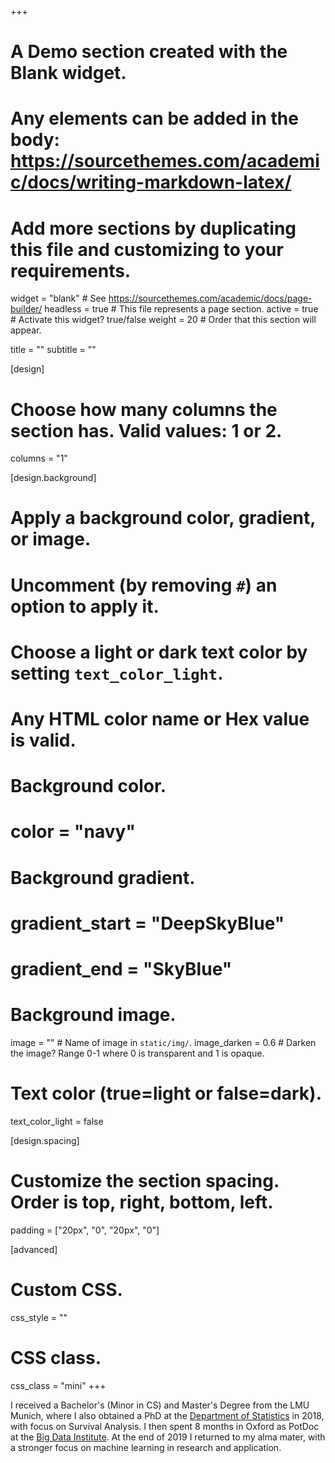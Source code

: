 +++
# A Demo section created with the Blank widget.
# Any elements can be added in the body: https://sourcethemes.com/academic/docs/writing-markdown-latex/
# Add more sections by duplicating this file and customizing to your requirements.

widget = "blank"  # See https://sourcethemes.com/academic/docs/page-builder/
headless = true  # This file represents a page section.
active = true # Activate this widget? true/false
weight = 20  # Order that this section will appear.

title = ""
subtitle = ""

[design]
  # Choose how many columns the section has. Valid values: 1 or 2.
  columns = "1"

[design.background]
  # Apply a background color, gradient, or image.
  #   Uncomment (by removing `#`) an option to apply it.
  #   Choose a light or dark text color by setting `text_color_light`.
  #   Any HTML color name or Hex value is valid.

  # Background color.
  # color = "navy"

  # Background gradient.
  # gradient_start = "DeepSkyBlue"
  # gradient_end = "SkyBlue"

  # Background image.
  image = ""  # Name of image in `static/img/`.
  image_darken = 0.6  # Darken the image? Range 0-1 where 0 is transparent and 1 is opaque.

  # Text color (true=light or false=dark).
  text_color_light = false

[design.spacing]
  # Customize the section spacing. Order is top, right, bottom, left.
  padding = ["20px", "0", "20px", "0"]

[advanced]
 # Custom CSS.
 css_style = ""

 # CSS class.
 css_class = "mini"
+++




I received a Bachelor's (Minor in CS) and Master's Degree from the LMU Munich, where I also obtained a PhD at the [Department of Statistics](https://www.en.statistik.uni-muenchen.de/index.html) in 2018, with focus on Survival Analysis. I then spent 8 months in Oxford as PotDoc at the [Big Data Institute](https://www.bdi.ox.ac.uk/). At the end of 2019 I returned to my alma mater, with a stronger focus on machine learning in research and application.
<!--
<img src="maps.jpg" class="center-block" alt="OHSU Research Week Poster" style="width:60%;">


My [research](https://profiles.impactstory.org/u/0000-0002-8082-1890) focused on health-related applications of Natural Language Processing-based methods, and was funded by the National Institutes of Health, the Oregon Clinical and Translational Research Institute, and Autism Speaks. I have written numerous scientific [publications](/publication) on autism and neurodevelopmental disorders and have presented my research at over 25 international conferences.

<img src="students2.jpg" class="center-block" alt="Lab meeting" style="width:60%;">

While at OHSU, I became an avid user of the statistical programming language R, both in the lab as a Principal Investigator and in the classroom as a professor. I developed a passion for programming and education, and during my tenure at OHSU I developed and taught multiple graduate-level [data science courses](/categories/course/) and [workshops](/categories/workshop/).

<img src="ropensci.jpg" class="center-block" alt="ROpenSci Unconference" style="width:60%;">


I also trained the [Office of Research Impact at the Oregon Clinical & Translational Research Institute](https://www.ohsu.edu/xd/research/centers-institutes/octri/) to use R, and consulted with the University of Oregon College of Education on the development of a [graduate data science specialization track](https://education.uoregon.edu/). I received an [Excellence in Education award](https://www.ohsu.edu/school-of-medicine/honors-and-awards-ceremony-2018-school-medicine) from OHSU in 2018.

<img src="czi-breakouts.jpg" class="center-block" alt="CZI huddle" style="width:60%;">

My teaching materials have been used by [NASA](https://open.nasa.gov/explore/datanauts/), [Pew Research Center](https://medium.com/pew-research-center-decoded/using-tidyverse-tools-with-pew-research-center-survey-data-in-r-bdfe61de0909), [University of Oregon](https://github.com/uo-datasci-specialization), and now [RStudio](https://www.rstudio.com/). I am also a co-author of the book [_blogdown: Creating Websites with R Markdown_](https://bookdown.org/yihui/blogdown/).


Thank you so much for reading.
 -->
